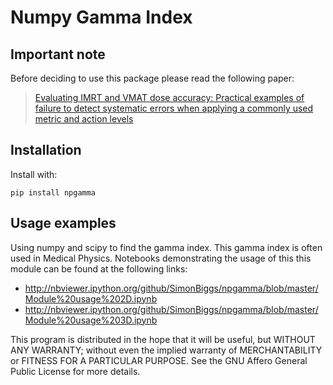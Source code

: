 # Numpy Gamma Index

## Important note

Before deciding to use this package please read the following paper:

> [Evaluating IMRT and VMAT dose accuracy: Practical examples of failure
> to detect systematic errors when applying a commonly used metric
> and action levels](http://download.xuebalib.com/xuebalib.com.42814.pdf)

## Installation

Install with:

    pip install npgamma

## Usage examples

Using numpy and scipy to find the gamma index. This gamma index is often used in Medical Physics. Notebooks demonstrating the usage of this this module can be found at the following links:

  * http://nbviewer.ipython.org/github/SimonBiggs/npgamma/blob/master/Module%20usage%202D.ipynb
  * http://nbviewer.ipython.org/github/SimonBiggs/npgamma/blob/master/Module%20usage%203D.ipynb
  
This program is distributed in the hope that it will be useful, but WITHOUT ANY WARRANTY; without even the implied warranty of MERCHANTABILITY or FITNESS FOR A PARTICULAR PURPOSE. See the GNU Affero General Public License for more details.
